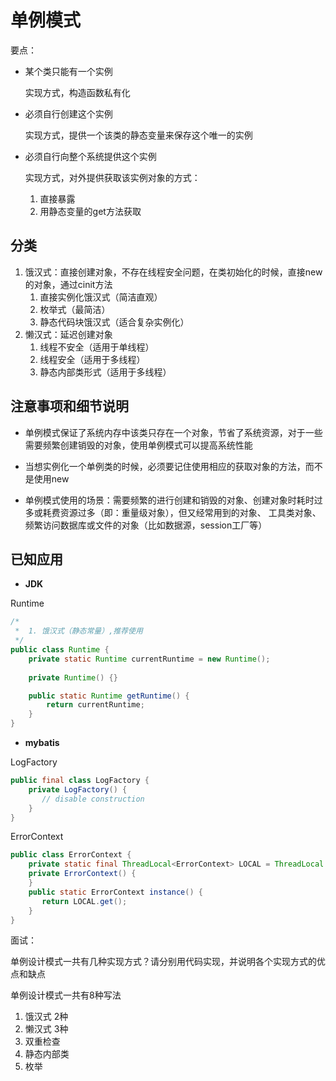 # 单例模式
要点：
- 某个类只能有一个实例
  
  实现方式，构造函数私有化

- 必须自行创建这个实例

  实现方式，提供一个该类的静态变量来保存这个唯一的实例

- 必须自行向整个系统提供这个实例
  
  实现方式，对外提供获取该实例对象的方式：
  1. 直接暴露
  2. 用静态变量的get方法获取
  
## 分类
1. 饿汉式：直接创建对象，不存在线程安全问题，在类初始化的时候，直接new的对象，通过cinit方法
   1. 直接实例化饿汉式（简洁直观）
   2. 枚举式（最简洁）
   3. 静态代码块饿汉式（适合复杂实例化）
2. 懒汉式：延迟创建对象
   1. 线程不安全（适用于单线程）
   2. 线程安全（适用于多线程）
   3. 静态内部类形式（适用于多线程）



 ## 注意事项和细节说明
 - 单例模式保证了系统内存中该类只存在一个对象，节省了系统资源，对于一些需要频繁创建销毁的对象，使用单例模式可以提高系统性能
 - 当想实例化一个单例类的时候，必须要记住使用相应的获取对象的方法，而不是使用new
 
 - 单例模式使用的场景：需要频繁的进行创建和销毁的对象、创建对象时耗时过多或耗费资源过多（即：重量级对象），但又经常用到的对象、
   工具类对象、频繁访问数据库或文件的对象（比如数据源，session工厂等）


## 已知应用

- **JDK**

Runtime
```java
/*
 *  1. 饿汉式（静态常量）,推荐使用
 */
public class Runtime {
    private static Runtime currentRuntime = new Runtime();
    
    private Runtime() {}

    public static Runtime getRuntime() {
        return currentRuntime;
    }
}
```

- **mybatis**

LogFactory
```java
public final class LogFactory {
    private LogFactory() {
       // disable construction
    }
}
```

ErrorContext
```java
public class ErrorContext { 
    private static final ThreadLocal<ErrorContext> LOCAL = ThreadLocal.withInitial(ErrorContext::new);
    private ErrorContext() {
    }
    public static ErrorContext instance() {
       return LOCAL.get();
    }
}
```

面试：

单例设计模式一共有几种实现方式？请分别用代码实现，并说明各个实现方式的优点和缺点

单例设计模式一共有8种写法
1. 饿汉式 2种
2. 懒汉式 3种
3. 双重检查
4. 静态内部类
5. 枚举